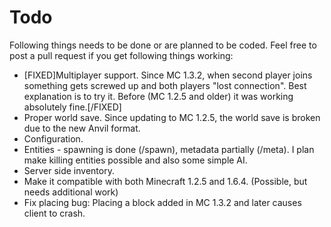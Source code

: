 Todo
==========

Following things needs to be done or are planned to be coded. 
Feel free to post a pull request if you get following things working:

* [FIXED]Multiplayer support. Since MC 1.3.2, when second player joins something gets screwed up
  and both players "lost connection". Best explanation is to try it. Before (MC 1.2.5 and older) 
  it was working absolutely fine.[/FIXED]
* Proper world save. Since updating to MC 1.2.5, the world save is broken due to the new Anvil format.
* Configuration.
* Entities - spawning is done (/spawn), metadata partially (/meta). I plan make killing entities possible
  and also some simple AI.
* Server side inventory.
* Make it compatible with both Minecraft 1.2.5 and 1.6.4. (Possible, but needs additional work)
* Fix placing bug: Placing a block added in MC 1.3.2 and later causes client to crash.
